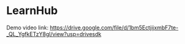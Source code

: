 # LearnHub
Demo video link: https://drive.google.com/file/d/1bm5EctjijxmbF7te-_QL_YgfkETzY8gl/view?usp=drivesdk
